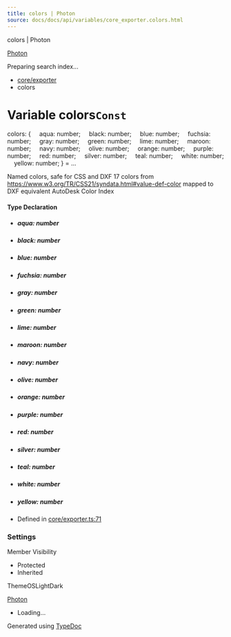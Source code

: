 ```yaml
---
title: colors | Photon
source: docs/docs/api/variables/core_exporter.colors.html
---
```


colors | Photon

[Photon](../index.html)




Preparing search index...

* [core/exporter](../modules/core_exporter.html)
* colors

# Variable colors`Const`

colors: {
    aqua: number;
    black: number;
    blue: number;
    fuchsia: number;
    gray: number;
    green: number;
    lime: number;
    maroon: number;
    navy: number;
    olive: number;
    orange: number;
    purple: number;
    red: number;
    silver: number;
    teal: number;
    white: number;
    yellow: number;
} = ...

Named colors, safe for CSS and DXF
17 colors from <https://www.w3.org/TR/CSS21/syndata.html#value-def-color> mapped to DXF equivalent AutoDesk Color Index

#### Type Declaration

* ##### aqua: number
* ##### black: number
* ##### blue: number
* ##### fuchsia: number
* ##### gray: number
* ##### green: number
* ##### lime: number
* ##### maroon: number
* ##### navy: number
* ##### olive: number
* ##### orange: number
* ##### purple: number
* ##### red: number
* ##### silver: number
* ##### teal: number
* ##### white: number
* ##### yellow: number

* Defined in [core/exporter.ts:71](https://github.com/mwhite454/photon/blob/main/packages/photon/src/core/exporter.ts#L71)

### Settings

Member Visibility

* Protected
* Inherited

ThemeOSLightDark

[Photon](../index.html)

* Loading...

Generated using [TypeDoc](https://typedoc.org/)
